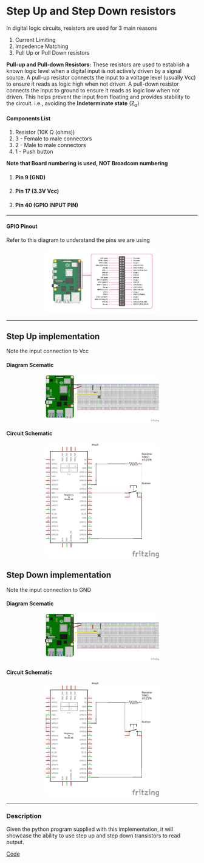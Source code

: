 # Step Up and Step Down resistors
In digital logic circuits, resistors are used for 3 main reasons
  1. Current Limiting
  1. Impedence Matching
  1. Pull Up or Pull Down resistors

**Pull-up and Pull-down Resistors:** These resistors are used to establish a known logic level when a digital input is not actively driven by a signal source. A pull-up resistor connects the input to a voltage level (usually Vcc) to ensure it reads as logic high when not driven. A pull-down resistor connects the input to ground to ensure it reads as logic low when not driven. This helps prevent the input from floating and provides stability to the circuit. i.e., avoiding the **Indeterminate state** (Ƶ<sub>α</sub>) 

#### Components List
  1. Resistor (10K Ω (ohms))
  1. 3 - Female to male connectors
  1. 2 - Male to male connectors
  1. 1 - Push button

**Note that Board numbering is used, NOT  Broadcom numbering**
1. #### Pin 9 (GND)
1. #### Pin 17 (3.3V Vcc)
1. #### Pin 40 (GPIO INPUT PIN)



---
#### GPIO Pinout
Refer to this diagram to understand the pins we are using

<p align="center">
  <img src="../src/pics/gpio_pinout.png" alt="Diagram Schematic" width="300px">
</p>

---

## Step Up implementation
Note the input connection to Vcc

#### Diagram Scematic

<p align="center">
  <img src="../src/pics/step_up.png" alt="Diagram Schematic" width="300px">
</p>

#### Circuit Schematic
<p align="center">
  <img src="../src/pics/step_up_shcematic.png" alt="Circuit Schematic" width="300px">
</p>

## Step Down implementation
Note the input connection to GND

#### Diagram Scematic

<p align="center">
  <img src="../src/pics/step_down.png" alt="Diagram Schematic" width="300px">
</p>

#### Circuit Schematic
<p align="center">
  <img src="../src/pics/step_down_shcematic.png" alt="Circuit Schematic" width="300px">
</p>


---

### Description
Given the python program supplied with this implementation, it will showcase the ability to use step up and step down transistors to read output.


[Code](../../iot/basic/step_up_down.py)
